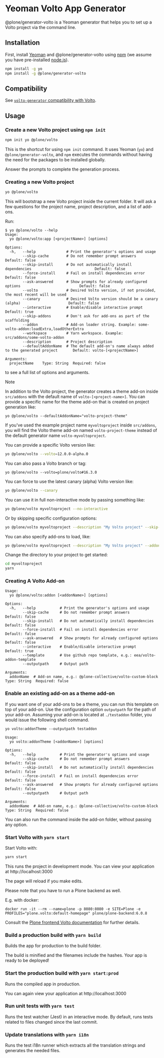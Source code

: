 # Yeoman Volto App Generator

@plone/generator-volto is a Yeoman generator that helps you to set up a Volto project via the command line.

## Installation

First, install [Yeoman](https://yeoman.io/) and @plone/generator-volto using [npm](https://www.npmjs.com/) (we assume you have pre-installed [node.js](https://nodejs.org/en)).

```bash
npm install -g yo
npm install -g @plone/generator-volto
```

## Compatibility

See [`volto-generator` compatibility with Volto](https://6.docs.plone.org/volto/contributing/version-policy.html#volto-generator-compatibility-with-volto-label).

## Usage

### Create a new Volto project using `npm init`

```bash
npm init yo @plone/volto
```

This is the shortcut for using `npm init` command.
It uses Yeoman (`yo`) and `@plone/generator-volto`, and `npm` executes the commands without having the need for the packages to be installed globally.

Answer the prompts to complete the generation process.

### Creating a new Volto project

```bash
yo @plone/volto
```

This will bootstrap a new Volto project inside the current folder.
It will ask a few questions for the project name, project description, and a list of add-ons. 

Run:

```console
$ yo @plone/volto --help
Usage:
  yo @plone/volto:app [<projectName>] [options]

Options:
  -h,   --help              # Print the generator's options and usage
        --skip-cache        # Do not remember prompt answers                                        Default: false
        --skip-install      # Do not automatically install dependencies                             Default: false
        --force-install     # Fail on install dependencies error                                    Default: false
        --ask-answered      # Show prompts for already configured options                           Default: false
        --volto             # Desired Volto version, if not provided, the most recent will be used
        --canary            # Desired Volto version should be a canary (alpha)                      Default: false
        --interactive       # Enable/disable interactive prompt                                     Default: true
        --skip-addons       # Don't ask for add-ons as part of the scaffolding
        --addon             # Add-on loader string. Example: some-volto-addon:loadExtra,loadOtherExtra
        --workspace         # Yarn workspace. Example: src/addons/some-volto-addon
        --description       # Project description
        --defaultAddonName  # The default add-on's name always added to the generated project       Default: volto-[<projectName>]

Arguments:
  projectName    Type: String  Required: false

```

to see a full list of options and arguments.

> [!NOTE]  
> In addition to the Volto project, the generator creates a theme add-on inside `src/addons` with the default name of `volto-[<project-name>]`.
> You can provide a specific name for the theme add-on that is created on project generation like:
> ```shell
> yo @plone/volto --defaultAddonName="volto-project-theme"
> ```
> If you've used the example project name `myvoltoproject` inside `src/addons`, you will find the Volto theme add-on named `volto-project-theme` instead of the default generator name `volto-myvoltoproject`.

You can provide a specific Volto version like:

```bash
yo @plone/volto --volto=12.0.0-alpha.0
```

You can also pass a Volto branch or tag:

```shell
yo @plone/volto --volto=plone/volto#16.3.0
```

You can force to use the latest canary (alpha) Volto version like:

```bash
yo @plone/volto --canary
```

You can use it in full non-interactive mode by passing something like:

```bash
yo @plone/volto myvoltoproject --no-interactive
```

Or by skipping specific configuration options:

```bash
yo @plone/volto myvoltoproject --description "My Volto project" --skip-addons --skip-install --skip-workspaces
```

You can also specify add-ons to load, like:

```bash
yo @plone/volto myvoltoproject --description "My Volto project" --addon "volto-formbuilder:x,y" --addon "volto-slate:z,t"
```

Change the directory to your project to get started:

```bash
cd myvoltoproject
yarn
```

### Creating A Volto Add-on

```console
Usage:
  yo @plone/volto:addon [<addonName>] [options]

Options:
  -h,   --help           # Print the generator's options and usage
        --skip-cache     # Do not remember prompt answers                            Default: false
        --skip-install   # Do not automatically install dependencies                 Default: false
        --force-install  # Fail on install dependencies error                        Default: false
        --ask-answered   # Show prompts for already configured options               Default: false
        --interactive    # Enable/disable interactive prompt                         Default: true
        --template       # Use github repo template, e.g.: eea/volto-addon-template
        --outputpath     # Output path

Arguments:
  addonName  # Add-on name, e.g.: @plone-collective/volto-custom-block  Type: String  Required: false
```

### Enable an existing add-on as a theme add-on

If you want one of your add-ons to be a theme, you can run this template on top of your add-on.
Use the configuration option `outputpath` for the path of your add-on.
Assuming your add-on is located at `./testaddon` folder, you would issue the following shell command.

```shell
yo volto:addonTheme --outputpath testaddon
```

```console
Usage:
  yo volto:addonTheme [<addonName>] [options]

Options:
  -h,   --help           # Print the generator's options and usage
        --skip-cache     # Do not remember prompt answers               Default: false
        --skip-install   # Do not automatically install dependencies    Default: false
        --force-install  # Fail on install dependencies error           Default: false
        --ask-answered   # Show prompts for already configured options  Default: false
        --outputpath     # Output path

Arguments:
  addonName  # Add-on name, e.g.: @plone-collective/volto-custom-block  Type: String  Required: false
```

You can also run the command inside the add-on folder, without passing any option.

### Start Volto with `yarn start`

Start Volto with:

```bash
yarn start
```

This runs the project in development mode.
You can view your application at http://localhost:3000

The page will reload if you make edits.

Please note that you have to run a Plone backend as well.

E.g. with docker:

```shell
docker run -it --rm --name=plone -p 8080:8080 -e SITE=Plone -e PROFILES="plone.volto:default-homepage" plone/plone-backend:6.0.8
```

Consult the [Plone frontend Volto documentation](https://6.docs.plone.org/volto/index.html) for further details.


### Build a production build with `yarn build`

Builds the app for production to the build folder.

The build is minified and the filenames include the hashes. Your app is ready to be deployed!

### Start the production build with `yarn start:prod`

Runs the compiled app in production.

You can again view your application at http://localhost:3000

### Run unit tests with `yarn test`

Runs the test watcher (Jest) in an interactive mode. By default, runs tests related to files changed since the last commit.

### Update translations with `yarn i18n`

Runs the test i18n runner which extracts all the translation strings and generates the needed files.

